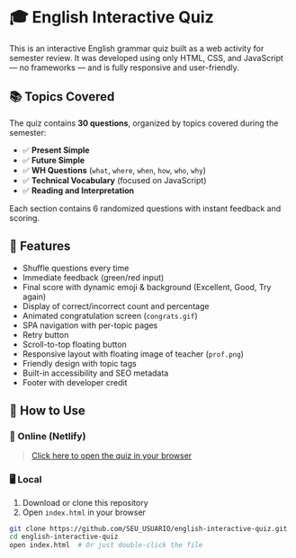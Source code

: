 # 🎓 English Interactive Quiz

This is an interactive English grammar quiz built as a web activity for semester review. It was developed using only HTML, CSS, and JavaScript — no frameworks — and is fully responsive and user-friendly.

## 📚 Topics Covered

The quiz contains **30 questions**, organized by topics covered during the semester:

- ✅ **Present Simple**
- ✅ **Future Simple**
- ✅ **WH Questions** (`what`, `where`, `when`, `how`, `who`, `why`)
- ✅ **Technical Vocabulary** (focused on JavaScript)
- ✅ **Reading and Interpretation**

Each section contains 6 randomized questions with instant feedback and scoring.

## 🧩 Features

- Shuffle questions every time
- Immediate feedback (green/red input)
- Final score with dynamic emoji & background (Excellent, Good, Try again)
- Display of correct/incorrect count and percentage
- Animated congratulation screen (`congrats.gif`)
- SPA navigation with per-topic pages
- Retry button
- Scroll-to-top floating button
- Responsive layout with floating image of teacher (`prof.png`)
- Friendly design with topic tags
- Built-in accessibility and SEO metadata
- Footer with developer credit

## 🚀 How to Use

### 🔗 Online (Netlify)

> [Click here to open the quiz in your browser](https://your-quiz-site.netlify.app)

### 🖥️ Local

1. Download or clone this repository
2. Open `index.html` in your browser

```bash
git clone https://github.com/SEU_USUARIO/english-interactive-quiz.git
cd english-interactive-quiz
open index.html  # Or just double-click the file
```
